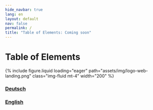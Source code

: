 ```yaml
---
hide_navbar: true
lang: en
layout: default
nav: false
permalink: /
title: "Table of Elements: Coming soon"
---
```


<div class="header-bar">
  <h1>Table of Elements</h1>
  {% include figure.liquid loading="eager" path="assets/img/logo-web-landing.png" class="img-fluid mt-4" width="200" %}
</div>
<div class="container">
  <div class="d-flex justify-content-center">
    <div class="m-4">
      <h3><a href="/de/">Deutsch</a></h3>
    </div>
    <div class="m-4">
      <h3><a href="/en/">English</a></h3>
    </div>
  </div>
</div>
